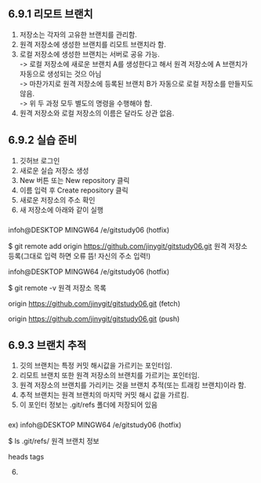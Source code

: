 
## 6.9.1 리모트 브랜치
1. 저장소는 각자의 고유한 브랜치를 관리함.
2. 원격 저장소에 생성한 브랜치를 리모트 브랜치라 함.
3. 로컬 저장소에 생성한 브랜치는 서버로 공유 가능.
<br/> -> 로컬 저장소에 새로운 브랜치 A를 생성한다고 해서 원격 저장소에 A 브랜치가 자동으로 생성되는 것으 아님
<br/> -> 마찬가지로 원격 저장소에 등록된 브랜치 B가 자동으로 로컬 저장소를 만들지도 않음.
<br/> -> 위 두 과정 모두 별도의 명령을 수행해야 함.
4. 원격 저장소와 로컬 저장소의 이름은 달라도 상관 없음. 

####
## 6.9.2 실습 준비
1. 깃허브 로그인
2. 새로운 실습 저장소 생성
3. New 버튼 또는 New repository 클릭
4. 이름 입력 후 Create repository 클릭
5. 새로운 저장소의 주소 확인
6. 새 저장소에 아래와 같이 실행
###
infoh@DESKTOP MINGW64 /e/gitstudy06 (hotfix)


$ git remote add origin https://github.com/jinygit/gitstudy06.git 원격 저장소 등록(그대로 입력 하면 오류 뜸! 자신의 주소 입력!)


infoh@DESKTOP MINGW64 /e/gitstudy06 (hotfix)


$ git remote -v 원격 저장소 목록


origin  https://github.com/jinygit/gitstudy06.git (fetch)


origin  https://github.com/jinygit/gitstudy06.git (push)
####
## 6.9.3 브랜치 추적
1. 깃의 브랜치는 특정 커밋 해시값을 가르키는 포인터임.
2. 리모트 브랜치 또한 원격 저장소의 브랜치를 가르키는 포인터임.
3. 원격 저장소의 브랜치를 가리키는 것을 브랜치 추적(또는 트래킹 브랜치)이라 함.
4. 추적 브랜치는 원격 브랜치의 마지막 커밋 해시 값을 가르킴.
5. 이 포인터 정보는 .git/refs 폴더에 저장되어 있음 
### 
ex) infoh@DESKTOP MINGW64 /e/gitstudy06 (hotfix)


$ ls .git/refs/ 원격 브랜치 정보


heads  tags

6.

